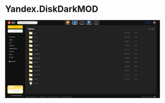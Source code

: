 # Yandex.DiskDarkMOD

![Yandex.Disk.Screenshot](https://github.com/qzmtch/Yandex.DiskDarkMOD/raw/main/yandex-disk-dark-mod.png)
